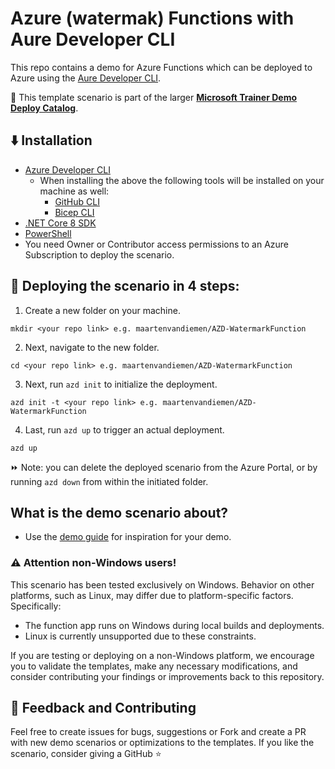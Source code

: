 # Azure (watermak) Functions with Aure Developer CLI

This repo contains a demo for Azure Functions which can be deployed to Azure using the [Aure Developer CLI](https://learn.microsoft.com/en-us/azure/developer/azure-developer-cli/overview). 

💪 This template scenario is part of the larger **[Microsoft Trainer Demo Deploy Catalog](https://aka.ms/trainer-demo-deploy)**.

## ⬇️ Installation
- [Azure Developer CLI](https://learn.microsoft.com/en-us/azure/developer/azure-developer-cli/install-azd)
    - When installing the above the following tools will be installed on your machine as well:
        - [GitHub CLI](https://cli.github.com)
        - [Bicep CLI](https://learn.microsoft.com/en-us/azure/azure-resource-manager/bicep/install)
- [.NET Core 8 SDK](https://dotnet.microsoft.com/en-us/download/dotnet/8.0)
- [PowerShell](https://learn.microsoft.com/en-us/powershell/scripting/install/installing-powershell)
- You need Owner or Contributor access permissions to an Azure Subscription to  deploy the scenario.

## 🚀 Deploying the scenario in 4 steps:

1. Create a new folder on your machine.
```
mkdir <your repo link> e.g. maartenvandiemen/AZD-WatermarkFunction
```
2. Next, navigate to the new folder.
```
cd <your repo link> e.g. maartenvandiemen/AZD-WatermarkFunction
```
3. Next, run `azd init` to initialize the deployment.
```
azd init -t <your repo link> e.g. maartenvandiemen/AZD-WatermarkFunction
```
4. Last, run `azd up` to trigger an actual deployment.
```
azd up
```

⏩ Note: you can delete the deployed scenario from the Azure Portal, or by running ```azd down``` from within the initiated folder.

## What is the demo scenario about?

- Use the [demo guide](demoguide/demoguide.md) for inspiration for your demo.

### ⚠️ Attention non-Windows users!
This scenario has been tested exclusively on Windows. Behavior on other platforms, such as Linux, may differ due to platform-specific factors. Specifically:
- The function app runs on Windows during local builds and deployments.
- Linux is currently unsupported due to these constraints.

If you are testing or deploying on a non-Windows platform, we encourage you to validate the templates, make any necessary modifications, and consider contributing your findings or improvements back to this repository.

## 💭 Feedback and Contributing
Feel free to create issues for bugs, suggestions or Fork and create a PR with new demo scenarios or optimizations to the templates. 
If you like the scenario, consider giving a GitHub ⭐